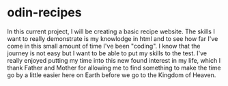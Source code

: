 # odin-recipes
In this current project, I will be creating a basic recipe website. 
The skills I want to really demonstrate is my knowlodge in html and to see how far I've come in this small amount of time I've been "coding".  I know that the journey is not easy but I want to be able to put my skills to the test.  I've really enjoyed putting my time into this new found interest in my life, which I thank Father and Mother for allowing me to find something to make the time go by a little easier here on Earth before we go to the Kingdom of Heaven.